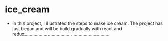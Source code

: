 # ice_cream

- In this project, I illustrated the steps to make ice cream. The project has just began and will be build gradually with react and redux..................................................................
